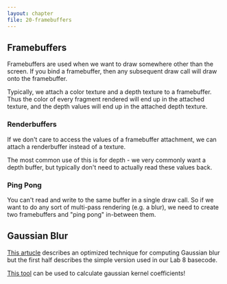 ```yaml
---
layout: chapter
file: 20-framebuffers
---
```



## Framebuffers

Framebuffers are used when we want to draw somewhere other than the screen.
If you bind a framebuffer, then any subsequent draw call will draw onto the framebuffer.

Typically, we attach a color texture and a depth texture to a framebuffer.
Thus the color of every fragment rendered will end up in the attached texture,
and the depth values will end up in the attached depth texture.

### Renderbuffers

If we don't care to access the values of a framebuffer attachment,
we can attach a renderbuffer instead of a texture.

The most common use of this is for depth -
we very commonly want a depth buffer, but typically don't need to actually read these values back.

### Ping Pong

You can't read and write to the same buffer in a single draw call.
So if we want to do any sort of multi-pass rendering (e.g. a blur),
we need to create two framebuffers and "ping pong" in-between them.



## Gaussian Blur

[This artucle](http://rastergrid.com/blog/2010/09/efficient-gaussian-blur-with-linear-sampling/) describes an optimized technique
for computing Gaussian blur but the first half describes the simple version used in our Lab 8 basecode.

[This tool](http://dev.theomader.com/gaussian-kernel-calculator/) can be used to calculate gaussian kernel coefficients!
